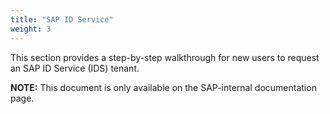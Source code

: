 ```yaml
---
title: "SAP ID Service"
weight: 3
---
```


This section provides a step-by-step walkthrough for new users to request an SAP ID Service (IDS) tenant.

**NOTE:** This document is only available on the SAP-internal documentation page.
